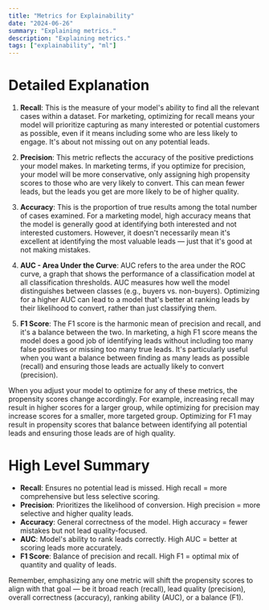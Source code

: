 ```yaml
---
title: "Metrics for Explainability"
date: "2024-06-26"
summary: "Explaining metrics."
description: "Explaining metrics."
tags: ["explainability", "ml"]
---
```


# Detailed Explanation
1. **Recall**: This is the measure of your model's ability to find all the relevant cases within a dataset. For marketing, optimizing for recall means your model will prioritize capturing as many interested or potential customers as possible, even if it means including some who are less likely to engage. It's about not missing out on any potential leads.

2. **Precision**: This metric reflects the accuracy of the positive predictions your model makes. In marketing terms, if you optimize for precision, your model will be more conservative, only assigning high propensity scores to those who are very likely to convert. This can mean fewer leads, but the leads you get are more likely to be of higher quality.

3. **Accuracy**: This is the proportion of true results among the total number of cases examined. For a marketing model, high accuracy means that the model is generally good at identifying both interested and not interested customers. However, it doesn't necessarily mean it's excellent at identifying the most valuable leads — just that it's good at not making mistakes.

4. **AUC - Area Under the Curve**: AUC refers to the area under the ROC curve, a graph that shows the performance of a classification model at all classification thresholds. AUC measures how well the model distinguishes between classes (e.g., buyers vs. non-buyers). Optimizing for a higher AUC can lead to a model that's better at ranking leads by their likelihood to convert, rather than just classifying them.

5. **F1 Score**: The F1 score is the harmonic mean of precision and recall, and it's a balance between the two. In marketing, a high F1 score means the model does a good job of identifying leads without including too many false positives or missing too many true leads. It's particularly useful when you want a balance between finding as many leads as possible (recall) and ensuring those leads are actually likely to convert (precision).

When you adjust your model to optimize for any of these metrics, the propensity scores change accordingly. For example, increasing recall may result in higher scores for a larger group, while optimizing for precision may increase scores for a smaller, more targeted group. Optimizing for F1 may result in propensity scores that balance between identifying all potential leads and ensuring those leads are of high quality.


# High Level Summary

- **Recall**: Ensures no potential lead is missed. High recall = more comprehensive but less selective scoring.
- **Precision**: Prioritizes the likelihood of conversion. High precision = more selective and higher quality leads.
- **Accuracy**: General correctness of the model. High accuracy = fewer mistakes but not lead quality-focused.
- **AUC**: Model's ability to rank leads correctly. High AUC = better at scoring leads more accurately.
- **F1 Score**: Balance of precision and recall. High F1 = optimal mix of quantity and quality of leads.

Remember, emphasizing any one metric will shift the propensity scores to align with that goal — be it broad reach (recall), lead quality (precision), overall correctness (accuracy), ranking ability (AUC), or a balance (F1).
